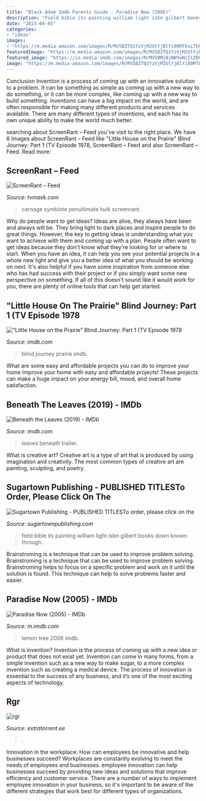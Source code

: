 ```yaml
---
title: "Black Adam Imdb Parents Guide - Paradise Now (2005)"
description: "Field bible its painting william light isbn gilbert books down known through"
date: "2023-04-05"
categories:
- "ideas"
images:
- "https://m.media-amazon.com/images/M/MV5BZTQ1YzVjM2UtYjBlYi00MTkxLThkNmYtODkzNmU2YWZhYTVmL2ltYWdlL2ltYWdlXkEyXkFqcGdeQXVyMjgxNTI5NDU@._V1_UX182_CR0,0,182,268_AL_.jpg"
featuredImage: "https://m.media-amazon.com/images/M/MV5BZTQ1YzVjM2UtYjBlYi00MTkxLThkNmYtODkzNmU2YWZhYTVmL2ltYWdlL2ltYWdlXkEyXkFqcGdeQXVyMjgxNTI5NDU@._V1_UX182_CR0,0,182,268_AL_.jpg"
featured_image: "https://ia.media-imdb.com/images/M/MV5BMjBjNWYwNzItZDU0My00ZTkxLWE0ZGEtNTVlZTE0NmM0OGMzL2ltYWdlL2ltYWdlXkEyXkFqcGdeQXVyNTc2ODkwMDY@._V1_UY268_CR87,0,182,268_AL_.jpg"
image: "https://m.media-amazon.com/images/M/MV5BZTQ1YzVjM2UtYjBlYi00MTkxLThkNmYtODkzNmU2YWZhYTVmL2ltYWdlL2ltYWdlXkEyXkFqcGdeQXVyMjgxNTI5NDU@._V1_UX182_CR0,0,182,268_AL_.jpg"
---
```



Conclusion
Invention is a process of coming up with an innovative solution to a problem. It can be something as simple as coming up with a new way to do something, or it can be more complex, like coming up with a new way to build something. Inventions can have a big impact on the world, and are often responsible for making many different products and services available. There are many different types of inventions, and each has its own unique ability to make the world much better.

	

		
searching about ScreenRant – Feed you've visit to the right place. We have 6 Images about ScreenRant – Feed like &quot;Little House on the Prairie&quot; Blind Journey: Part 1 (TV Episode 1978, ScreenRant – Feed and also ScreenRant – Feed. Read more:
		
    
## ScreenRant – Feed

<img loading=lazy src="https://static0.srcdn.com/wordpress/wp-content/uploads/2019/10/Absolute-Carnage-4-Preview-3.jpg" onerror="this.onerror=null;this.src='https://tse2.mm.bing.net/th?id=OIP.o-JyzTmt0kgqR590GydKKQHaLP&amp;pid=15.1';" alt="ScreenRant – Feed">

_Source: tvmask.com_

>carnage symbiote penultimate hulk screenrant. 

	

Why do people want to get ideas?
Ideas are alive, they always have been and always will be. They bring light to dark places and inspire people to do great things. However, the key to getting ideas is understanding what you want to achieve with them and coming up with a plan. 
People often want to get ideas because they don't know what they're looking for or where to start. When you have an idea, it can help you see your potential projects in a whole new light and give you a better idea of what you should be working on next. It's also helpful if you have some inspiration from someone else who has had success with their project or if you simply want some new perspective on something. If all of this doesn't sound like it would work for you, there are plenty of online tools that can help get started.

    
## &quot;Little House On The Prairie&quot; Blind Journey: Part 1 (TV Episode 1978

<img loading=lazy src="https://ia.media-imdb.com/images/M/MV5BMjBjNWYwNzItZDU0My00ZTkxLWE0ZGEtNTVlZTE0NmM0OGMzL2ltYWdlL2ltYWdlXkEyXkFqcGdeQXVyNTc2ODkwMDY@._V1_UY268_CR87,0,182,268_AL_.jpg" onerror="this.onerror=null;this.src='https://tse3.mm.bing.net/th?id=OIP.xAqVcAzX2fXea6INXm6RUAAAAA&amp;pid=15.1';" alt="&quot;Little House on the Prairie&quot; Blind Journey: Part 1 (TV Episode 1978">

_Source: imdb.com_

>blind journey prairie imdb. 

	

What are some easy and affordable projects you can do to improve your home
Improve your home with easy and affordable projects! These projects can make a huge impact on your energy bill, mood, and overall home satisfaction.

    
## Beneath The Leaves (2019) - IMDb

<img loading=lazy src="https://m.media-amazon.com/images/M/MV5BZTQ1YzVjM2UtYjBlYi00MTkxLThkNmYtODkzNmU2YWZhYTVmL2ltYWdlL2ltYWdlXkEyXkFqcGdeQXVyMjgxNTI5NDU@._V1_UX182_CR0,0,182,268_AL_.jpg" onerror="this.onerror=null;this.src='https://tse1.mm.bing.net/th?id=OIP.InMIoOkf076L5uMGPy1mDQAAAA&amp;pid=15.1';" alt="Beneath the Leaves (2019) - IMDb">

_Source: imdb.com_

>leaves beneath trailer. 

	

What is creative art?
Creative art is a type of art that is produced by using imagination and creativity. The most common types of creative art are painting, sculpting, and poetry.

    
## Sugartown Publishing - PUBLISHED TITLESTo Order, Please Click On The

<img loading=lazy src="http://sugartownpublishing.com/yahoo_site_admin/assets/images/Voices_from_the_Field_at_350_dpi.80123431_std.jpg" onerror="this.onerror=null;this.src='https://tse3.mm.bing.net/th?id=OIP.fjDD9v3ye_t8jggkGVyhbgHaLH&amp;pid=15.1';" alt="Sugartown Publishing - PUBLISHED TITLESTo order, please click on the">

_Source: sugartownpublishing.com_

>field bible its painting william light isbn gilbert books down known through. 

	

Brainstroming is a technique that can be used to improve problem solving.
Brainstroming is a technique that can be used to improve problem solving. Brainstroming helps to focus on a specific problem and work on it until the solution is found. This technique can help to solve problems faster and easier.

    
## Paradise Now (2005) - IMDb

<img loading=lazy src="https://m.media-amazon.com/images/M/MV5BMTg5NTM0OTE3OV5BMl5BanBnXkFtZTcwMjk4ODM0Mg@@._V1_UY132_CR0,0,89,132_AL_.jpg" onerror="this.onerror=null;this.src='https://tse4.mm.bing.net/th?id=OIP.v8ElfCoSjiD8_29yDz36vAAAAA&amp;pid=15.1';" alt="Paradise Now (2005) - IMDb">

_Source: m.imdb.com_

>lemon tree 2008 imdb. 

	

What is invention?
Invention is the process of coming up with a new idea or product that does not exist yet. Invention can come in many forms, from a simple invention such as a new way to make sugar, to a more complex invention such as creating a medical device. The process of innovation is essential to the success of any business, and it’s one of the most exciting aspects of technology.

    
## Rgr

<img loading=lazy src="http://i1287.photobucket.com/albums/a634/luv5ux/Untitled_zpsc72e118a.jpg" onerror="this.onerror=null;this.src='https://tse3.mm.bing.net/th?id=OIP.XfbsZnG2Y0oJLaUtEojUxAAAAA&amp;pid=15.1';" alt="rgr">

_Source: extratorrent.ee_

>. 

	

Innovation in the workplace: How can employees be innovative and help businesses succeed?
Workplaces are constantly evolving to meet the needs of employees and businesses. employee innovation can help businesses succeed by providing new ideas and solutions that improve efficiency and customer service. There are a number of ways to implement employee innovation in your business, so it's important to be aware of the different strategies that work best for different types of organizations.

